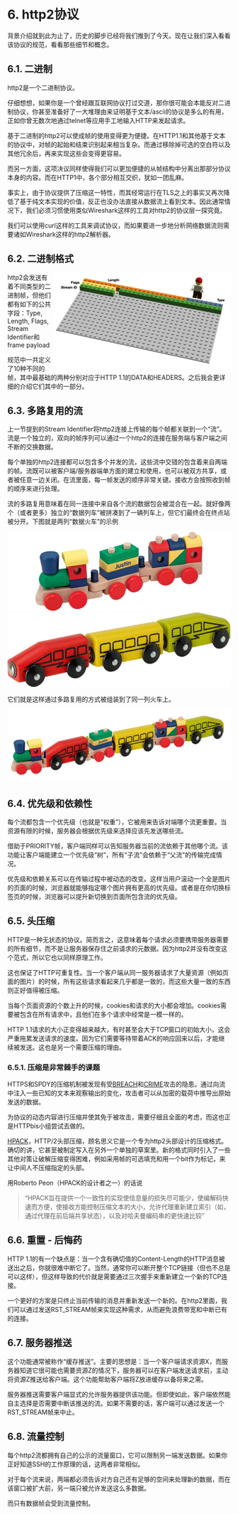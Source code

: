 # 6. http2协议

背景介绍就到此为止了，历史的脚步已经将我们推到了今天。现在让我们深入看看该协议的规范，看看那些细节和概念。

## 6.1. 二进制

http2是一个二进制协议。

仔细想想，如果你是一个曾经跟互联网协议打过交道，那你很可能会本能反对二进制协议，你甚至准备好了一大堆理由来证明基于文本/ascii的协议是多么的有用，正如你曾无数次地通过telnet等应用手工地输入HTTP来发起请求。

基于二进制的http2可以使成帧的使用变得更为便捷。在HTTP1.1和其他基于文本的协议中，对帧的起始和结束识别起来相当复杂。而通过移除掉可选的空白符以及其他冗余后，再来实现这些会变得更容易。

而另一方面，这项决议同样使得我们可以更加便捷的从帧结构中分离出那部分协议本身的内容。而在HTTP1中，各个部分相互交织，犹如一团乱麻。

事实上，由于协议提供了压缩这一特性，而其经常运行在TLS之上的事实又再次降低了基于纯文本实现的价值，反正也没办法直接从数据流上看到文本。因此通常情况下，我们必须习惯使用类似Wireshark这样的工具对http2的协议层一探究竟。

我们可以使用curl这样的工具来调试协议，而如果要进一步地分析网络数据流则需要诸如Wireshark这样的http2解析器。

## 6.2. 二进制格式

<img style="float: right;" src="https://raw.githubusercontent.com/bagder/http2-explained/master/images/frame-layout.png" />

http2会发送有着不同类型的二进制帧，但他们都有如下的公共字段：Type, Length, Flags, Stream Identifier和frame payload <!-- 这些字段要翻译么？ -->

规范中一共定义了10种不同的帧，其中最基础的两种分别对应于HTTP 1.1的DATA和HEADERS。之后我会更详细的介绍它们其中的一部分。

## 6.3. 多路复用的流

上一节提到的Stream Identifier将http2连接上传输的每个帧都关联到一个“流”。流是一个独立的，双向的帧序列可以通过一个http2的连接在服务端与客户端之间不断的交换数据。<!-- 这一句翻译的不太好。 -->

每个单独的http2连接都可以包含多个并发的流，这些流中交错的包含着来自两端的帧。流既可以被客户端/服务器端单方面的建立和使用，也可以被双方共享，或者被任意一边关闭。在流里面，每一帧发送的顺序非常关键。接收方会按照收到帧的顺序来进行处理。

流的多路复用意味着在同一连接中来自各个流的数据包会被混合在一起。就好像两个（或者更多）独立的“数据列车”被拼凑到了一辆列车上，但它们最终会在终点站被分开。下图就是两列“数据火车”的示例

![one train](https://raw.githubusercontent.com/bagder/http2-explained/master/images/train-justin.jpg)
![another train](https://raw.githubusercontent.com/bagder/http2-explained/master/images/train-ikea.jpg)

它们就是这样通过多路复用的方式被组装到了同一列火车上。

![multiplexed train](https://raw.githubusercontent.com/bagder/http2-explained/master/images/train-multiplexed.jpg)

## 6.4. 优先级和依赖性

每个流都包含一个优先级（也就是“权重”），它被用来告诉对端哪个流更重要。当资源有限的时候，服务器会根据优先级来选择应该先发送哪些流。

借助于PRIORITY帧，客户端同样可以告知服务器当前的流依赖于其他哪个流。该功能让客户端能建立一个优先级“树”，所有“子流”会依赖于“父流”的传输完成情况。

优先级和依赖关系可以在传输过程中被动态的改变。这样当用户滚动一个全是图片的页面的时候，浏览器就能够指定哪个图片拥有更高的优先级。或者是在你切换标签页的时候，浏览器可以提升新切换到页面所包含流的优先级。 <!--或者是当你在切换标签页的时候，浏览器可以提升那个突然被切换到的页面所包含的流的优先级-->

## 6.5. 头压缩

HTTP是一种无状态的协议。简而言之，这意味着每个请求必须要携带服务器需要的所有细节，而不是让服务器保存住之前请求的元数据。因为http2并没有改变这个范式，所以它也以同样原理工作。

这也保证了HTTP可重复性。当一个客户端从同一服务器请求了大量资源（例如页面的图片）的时候，所有这些请求看起来几乎都是一致的，而这些大量一致的东西则正好值得被压缩。

当每个页面资源的个数上升的时候，cookies和请求的大小都会增加。cookies需要被包含在所有请求中，且他们在多个请求中经常是一模一样的。

HTTP 1.1请求的大小正变得越来越大，有时甚至会大于TCP窗口的初始大小，这会严重拖累发送请求的速度。因为它们需要等待带着ACK的响应回来以后，才能继续被发送。这也是另一个需要压缩的理由。

### 6.5.1. 压缩是非常棘手的课题

HTTPS和SPDY的压缩机制被发现有受[BREACH](http://en.wikipedia.org/wiki/BREACH_%28security_exploit%29)和[CRIME](http://en.wikipedia.org/wiki/CRIME)攻击的隐患。通过向流中注入一些已知的文本来观察输出的变化，攻击者可以从加密的载荷中推导出原始发送的数据。

为协议的动态内容进行压缩并使其免于被攻击，需要仔细且全面的考虑，而这也正是HTTPbis小组尝试去做的。

[HPACK](http://www.rfc-editor.org/rfc/rfc7541.txt)，HTTP/2头部压缩，顾名思义它是一个专为http2头部设计的压缩格式。确切的讲，它甚至被制定写入在另外一个单独的草案里。新的格式同时引入了一些其他对策让破解压缩变得困难，例如采用帧的可选填充和用一个bit作为标记，来让中间人不压缩指定的头部。<!-- 最后这句不太好 --> <!--这里中间人翻译成代理会不会更好，中间人一般都会自然联想到MITM攻击（比如我...）-->

用Roberto Peon（HPACK的设计者之一）的话说

> “HPACK旨在提供一个一致性的实现使信息量的损失尽可能少，使编解码快速而方便，使接收方能控制压缩文本的大小，允许代理重新建立索引（如，通过代理在前后端共享状态），以及对哈夫曼编码串的更快速比较”<!-- 这一段需要review -->

## 6.6. 重置 - 后悔药<!-- 这个翻译太别扭了。。-->

HTTP 1.1的有一个缺点是：当一个含有确切值的Content-Length的HTTP消息被送出之后，你就很难中断它了。当然，通常你可以断开整个TCP链接（但也不总是可以这样），但这样导致的代价就是需要通过三次握手来重新建立一个新的TCP连接。

一个更好的方案是只终止当前传输的消息并重新发送一个新的。在http2里面，我们可以通过发送RST_STREAM帧来实现这种需求，从而避免浪费带宽和中断已有的连接。

## 6.7. 服务器推送

这个功能通常被称作“缓存推送”。主要的思想是：当一个客户端请求资源X，而服务器知道它很可能也需要资源Z的情况下，服务器可以在客户端发送请求前，主动将资源Z推送给客户端。这个功能帮助客户端将Z放进缓存以备将来之需。

服务器推送需要客户端显式的允许服务器提供该功能。但即使如此，客户端依然能自主选择是否需要中断该推送的流。如果不需要的话，客户端可以通过发送一个RST_STREAM帧来中止。

## 6.8. 流量控制

每个http2流都拥有自己的公示的流量窗口，它可以限制另一端发送数据。如果你正好知道SSH的工作原理的话，这两者非常相似。

对于每个流来说，两端都必须告诉对方自己还有足够的空间来处理新的数据，而在该窗口被扩大前，另一端只被允许发送这么多数据。

而只有数据帧会受到流量控制。
